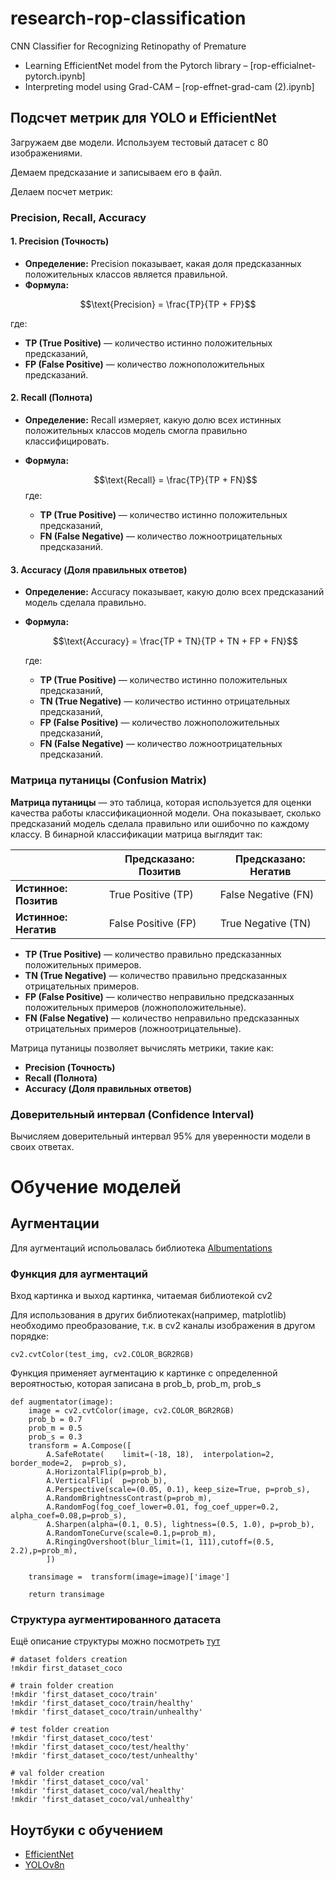 # research-rop-classification
CNN Classifier for Recognizing Retinopathy of Premature

- Learning EfficientNet model from the Pytorch library – [rop-efficialnet-pytorch.ipynb]  
- Interpreting model using Grad-CAM – [rop-effnet-grad-cam (2).ipynb]


## Подсчет метрик для YOLO и EfficientNet

Загружаем две модели. Используем тестовый датасет с 80 изображениями. 

Демаем предсказание и записываем его в файл. 

Делаем посчет метрик:

### Precision, Recall, Accuracy

#### 1. **Precision** (Точность)
- **Определение:** Precision показывает, какая доля предсказанных положительных классов является правильной.
- **Формула:**
  
$$\text{Precision} = \frac{TP}{TP + FP}$$

  где:
  - **TP (True Positive)** — количество истинно положительных предсказаний,
  - **FP (False Positive)** — количество ложноположительных предсказаний.

#### 2. **Recall** (Полнота)
- **Определение:** Recall измеряет, какую долю всех истинных положительных классов модель смогла правильно классифицировать.
- **Формула:**
  
  $$\text{Recall} = \frac{TP}{TP + FN}$$
  где:
  - **TP (True Positive)** — количество истинно положительных предсказаний,
  - **FN (False Negative)** — количество ложноотрицательных предсказаний.

#### 3. **Accuracy** (Доля правильных ответов)
- **Определение:** Accuracy показывает, какую долю всех предсказаний модель сделала правильно.
- **Формула:**
  
  $$\text{Accuracy} = \frac{TP + TN}{TP + TN + FP + FN}$$
  
  где:
  - **TP (True Positive)** — количество истинно положительных предсказаний,
  - **TN (True Negative)** — количество истинно отрицательных предсказаний,
  - **FP (False Positive)** — количество ложноположительных предсказаний,
  - **FN (False Negative)** — количество ложноотрицательных предсказаний.

### Матрица путаницы (Confusion Matrix)

**Матрица путаницы** — это таблица, которая используется для оценки качества работы классификационной модели. Она показывает, сколько предсказаний модель сделала правильно или ошибочно по каждому классу. В бинарной классификации матрица выглядит так:

|                    | **Предсказано: Позитив** | **Предсказано: Негатив** |
|--------------------|--------------------------|--------------------------|
| **Истинное: Позитив**  | True Positive (TP)        | False Negative (FN)       |
| **Истинное: Негатив**  | False Positive (FP)       | True Negative (TN)        |

- **TP (True Positive)** — количество правильно предсказанных положительных примеров.
- **TN (True Negative)** — количество правильно предсказанных отрицательных примеров.
- **FP (False Positive)** — количество неправильно предсказанных положительных примеров (ложноположительные).
- **FN (False Negative)** — количество неправильно предсказанных отрицательных примеров (ложноотрицательные).

Матрица путаницы позволяет вычислять метрики, такие как:
- **Precision (Точность)**
- **Recall (Полнота)**
- **Accuracy (Доля правильных ответов)**


### Доверительный интервал (Confidence Interval)

Вычисляем доверительный интервал 95% для уверенности модели в своих ответах.

# Обучение моделей
## Аугментации
Для аугментаций испольовалась библиотека [Albumentations](https://albumentations.ai/docs/)
### Функция для аугментаций 
Вход картинка и выход картинка, читаемая библиотекой cv2

Для использования в других библиотеках(например, matplotlib) необходимо преобразование, т.к. в cv2 каналы изображения в другом порядке: 
```
cv2.cvtColor(test_img, cv2.COLOR_BGR2RGB)
```
Функция применяет аугментацию к картинке с определенной вероятностью, которая записана в prob_b, prob_m, prob_s
``` 
def augmentator(image):
    image = cv2.cvtColor(image, cv2.COLOR_BGR2RGB)
    prob_b = 0.7
    prob_m = 0.5
    prob_s = 0.3
    transform = A.Compose([
        A.SafeRotate(    limit=(-18, 18),  interpolation=2,  border_mode=2,  p=prob_s),
        A.HorizontalFlip(p=prob_b),
        A.VerticalFlip(  p=prob_b),
        A.Perspective(scale=(0.05, 0.1), keep_size=True, p=prob_s),
        A.RandomBrightnessContrast(p=prob_m),
        A.RandomFog(fog_coef_lower=0.01, fog_coef_upper=0.2, alpha_coef=0.08,p=prob_s),
        A.Sharpen(alpha=(0.1, 0.5), lightness=(0.5, 1.0), p=prob_b),
        A.RandomToneCurve(scale=0.1,p=prob_m),
        A.RingingOvershoot(blur_limit=(1, 111),cutoff=(0.5, 2.2),p=prob_m),
        ])

    transimage =  transform(image=image)['image']

    return transimage
```
### Структура аугментированного датасета
Ещё описание структуры можно посмотреть [тут](https://docs.ultralytics.com/datasets/classify/#dataset-structure-for-yolo-classification-tasks)
```
# dataset folders creation
!mkdir first_dataset_coco

# train folder creation
!mkdir 'first_dataset_coco/train'
!mkdir 'first_dataset_coco/train/healthy'
!mkdir 'first_dataset_coco/train/unhealthy'

# test folder creation
!mkdir 'first_dataset_coco/test'
!mkdir 'first_dataset_coco/test/healthy'
!mkdir 'first_dataset_coco/test/unhealthy'

# val folder creation
!mkdir 'first_dataset_coco/val'
!mkdir 'first_dataset_coco/val/healthy'
!mkdir 'first_dataset_coco/val/unhealthy'
```

## Ноутбуки с обучением
 - [EfficientNet](https://www.kaggle.com/code/artemsattarov/efficientnet-v2b1-for-article-train-e20-r224-embed)
 - [YOLOv8n](https://www.kaggle.com/code/artemsattarov/yolo-for-article-train-70)

